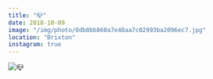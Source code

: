 ```yaml
---
title: "📪"
date: 2018-10-09
image: "/img/photo/0db0bb860a7e48aa7c02993ba2096ec7.jpg"
location: "Brixton"
instagram: true
---
```


![📪](/img/photo/0db0bb860a7e48aa7c02993ba2096ec7.jpg)
